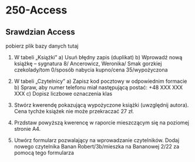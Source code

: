 # 250-Access

## Srawdzian Access

pobierz plik bazy danych tutaj

1.	W tabeli „Książki”
a)	Usuń błędny zapis (duplikat)
b)	Wprowadź nową książkę – sygnatura 8/ Ancerowicz, Weronika/ Smak gorzkiej czekolady/tom 0/sposób nabycia kupno/cena 35/wypożyczona

2.	W tabeli „Czytelnicy”
a)	Zapisz kod pocztowy w odpowiednim formacie
b)	Spraw, aby numer telefonu miał następującą postać: +48 XXX XXX XXX
c)	Dopisz liczbowe oznaczenia klas

3.	Stwórz kwerendę pokazującą wypożyczone książki (uwzględnij autora). Cena tychże książek nie może przekraczać 27 zł.

4.	Przdstaw powyższą kwerencę w raporcie mieszczącym się na poziomej stronie A4.

5.	Utwórz formularz pozwalający na wprowadzanie czytelników. Dodaj nowego czytelnika 
Banan Robert/3b/mieszka na Bananowej 2/22 za pomocą tego formularza




<!--
1. Napisz co to jest rekord, atrybut, pole
2. pobierz plik z bazą danych [baza-blog-z1_test](https://drive.google.com/file/d/1RaS5a0VBRlFuVGejiG-jCX3VtSHVaZcr/view?usp=sharing)
3. Utwórz relację między tabelami Artykuły i Autorzy
4. Znajdź i usun duplikat z tabeli Artykuły
5. Zapisz numer telefonu w formacie +48 XXX XXX XXX
6. Dodaj atrybut Kod pocztowy w formacie XX-XXX
7. Utwórz formularz umozliwiający dodanie mowego artykułu.
8. Stwórz kwerendę wyświetlającą tylko dostarczone artykuły (uwzględniając autora) których ilość stron przekracza 3
9. Stwórz raport z powyższej kwerendy mieszczący wyniki na stronie A4
-->

